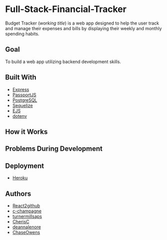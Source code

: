 # Full-Stack-Financial-Tracker

Budget Tracker (*working title*) is a web app designed to help the user track and manage their expenses and bills by displaying their weekly and monthly spending habits.

## Goal
To build a web app utilizing backend development skills.

## Built With
* [Express](https://github.com/expressjs/express)
* [PassportJS](https://github.com/jaredhanson/passport)
* [PostgreSQL](https://www.postgresql.org/)
* [Sequelize](https://github.com/sequelize/sequelize)
* [EJS](https://github.com/mde/ejs)
* [dotenv](https://github.com/motdotla/dotenv)

## How it Works

## Problems During Development


## Deployment
* [Heroku](https://www.heroku.com/)


## Authors
 * [React2github](https://github.com/React2github)
 * [c-champagne](https://github.com/c-champagne)
 * [turnermillsaps](https://github.com/turnermillsaps)
 * [CherisC](https://github.com/CherisC)
 * [deannalenore](https://github.com/deannalenore)
 * [ChaseOwens](https://github.com/ChaseOwens)

